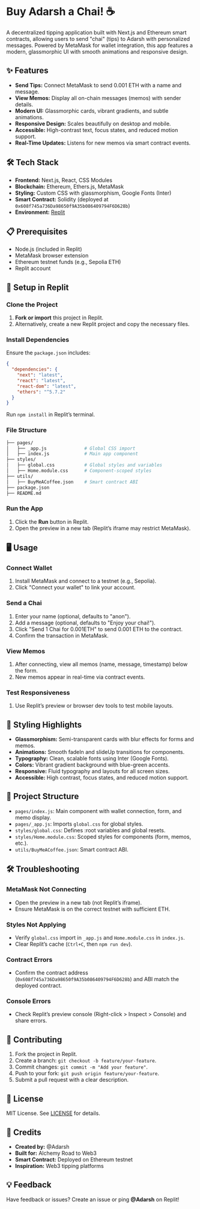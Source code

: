 # Buy Adarsh a Chai! ☕  
A decentralized tipping application built with Next.js and Ethereum smart contracts, allowing users to send "chai" (tips) to Adarsh with personalized messages. Powered by MetaMask for wallet integration, this app features a modern, glassmorphic UI with smooth animations and responsive design.

## ✨ Features

- **Send Tips:** Connect MetaMask to send 0.001 ETH with a name and message.
- **View Memos:** Display all on-chain messages (memos) with sender details.
- **Modern UI:** Glassmorphic cards, vibrant gradients, and subtle animations.
- **Responsive Design:** Scales beautifully on desktop and mobile.
- **Accessible:** High-contrast text, focus states, and reduced motion support.
- **Real-Time Updates:** Listens for new memos via smart contract events.

## 🛠️ Tech Stack

- **Frontend:** Next.js, React, CSS Modules
- **Blockchain:** Ethereum, Ethers.js, MetaMask
- **Styling:** Custom CSS with glassmorphism, Google Fonts (Inter)
- **Smart Contract:** Solidity (deployed at `0x608f745a736Da98650f9A35b086409794F6D628b`)
- **Environment:** [Replit](https://replit.com/@adarshkr1380/BuyMeACoffee-Solidity-DeFi-Tipping-app?v=1)

## 📋 Prerequisites

- Node.js (included in Replit)
- MetaMask browser extension
- Ethereum testnet funds (e.g., Sepolia ETH)
- Replit account

## 🚀 Setup in Replit

### Clone the Project

1. **Fork or import** this project in Replit.
2. Alternatively, create a new Replit project and copy the necessary files.

### Install Dependencies

Ensure the `package.json` includes:

```json
{
  "dependencies": {
    "next": "latest",
    "react": "latest",
    "react-dom": "latest",
    "ethers": "^5.7.2"
  }
}
```

Run `npm install` in Replit’s terminal.

### File Structure

```bash
├── pages/
│   ├── _app.js              # Global CSS import
│   ├── index.js             # Main app component
├── styles/
│   ├── global.css           # Global styles and variables
│   ├── Home.module.css      # Component-scoped styles
├── utils/
│   ├── BuyMeACoffee.json    # Smart contract ABI
├── package.json
├── README.md
```

### Run the App

1. Click the **Run** button in Replit.
2. Open the preview in a new tab (Replit’s iframe may restrict MetaMask).

## 🖥️ Usage

### Connect Wallet

1. Install MetaMask and connect to a testnet (e.g., Sepolia).
2. Click "Connect your wallet" to link your account.

### Send a Chai

1. Enter your name (optional, defaults to "anon").
2. Add a message (optional, defaults to "Enjoy your chai!").
3. Click "Send 1 Chai for 0.001ETH" to send 0.001 ETH to the contract.
4. Confirm the transaction in MetaMask.

### View Memos

1. After connecting, view all memos (name, message, timestamp) below the form.
2. New memos appear in real-time via contract events.

### Test Responsiveness

1. Use Replit’s preview or browser dev tools to test mobile layouts.

## 🎨 Styling Highlights

- **Glassmorphism:** Semi-transparent cards with blur effects for forms and memos.
- **Animations:** Smooth fadeIn and slideUp transitions for components.
- **Typography:** Clean, scalable fonts using Inter (Google Fonts).
- **Colors:** Vibrant gradient background with blue-green accents.
- **Responsive:** Fluid typography and layouts for all screen sizes.
- **Accessible:** High contrast, focus states, and reduced motion support.

## 📂 Project Structure

- `pages/index.js`: Main component with wallet connection, form, and memo display.
- `pages/_app.js`: Imports `global.css` for global styles.
- `styles/global.css`: Defines :root variables and global resets.
- `styles/Home.module.css`: Scoped styles for components (form, memos, etc.).
- `utils/BuyMeACoffee.json`: Smart contract ABI.

## 🛠️ Troubleshooting

### MetaMask Not Connecting

- Open the preview in a new tab (not Replit’s iframe).
- Ensure MetaMask is on the correct testnet with sufficient ETH.

### Styles Not Applying

- Verify `global.css` import in `_app.js` and `Home.module.css` in `index.js`.
- Clear Replit’s cache (`Ctrl+C`, then `npm run dev`).

### Contract Errors

- Confirm the contract address (`0x608f745a736Da98650f9A35b086409794F6D628b`) and ABI match the deployed contract.

### Console Errors

- Check Replit’s preview console (Right-click > Inspect > Console) and share errors.

## 🤝 Contributing

1. Fork the project in Replit.
2. Create a branch: `git checkout -b feature/your-feature`.
3. Commit changes: `git commit -m "Add your feature"`.
4. Push to your fork: `git push origin feature/your-feature`.
5. Submit a pull request with a clear description.

## 📜 License

MIT License. See [LICENSE](LICENSE) for details.

## 🙌 Credits

- **Created by:** @Adarsh
- **Built for:** Alchemy Road to Web3
- **Smart Contract:** Deployed on Ethereum testnet
- **Inspiration:** Web3 tipping platforms

## 💡 Feedback

Have feedback or issues? Create an issue or ping **@Adarsh** on Replit!

